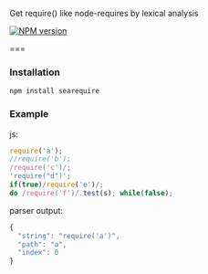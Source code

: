 Get require() like node-requires by lexical analysis

[![NPM version](https://badge.fury.io/js/searequire.png)](https://npmjs.org/package/searequire)

===


### Installation
```
npm install searequire
```

### Example
js:
```js
require('a');
//require('b');
/require('c')/;
'require("d")';
if(true)/require('e')/;
do /require('f')/.test(s); while(false);
```

parser output:
```js
{
  "string": "require('a')",
  "path": "a",
  "index": 0
}
```
